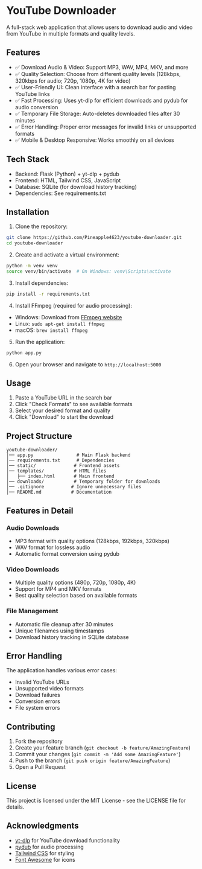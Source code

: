 # YouTube Downloader

A full-stack web application that allows users to download audio and video from YouTube in multiple formats and quality levels.

## Features

- ✅ Download Audio & Video: Support MP3, WAV, MP4, MKV, and more
- ✅ Quality Selection: Choose from different quality levels (128kbps, 320kbps for audio; 720p, 1080p, 4K for video)
- ✅ User-Friendly UI: Clean interface with a search bar for pasting YouTube links
- ✅ Fast Processing: Uses yt-dlp for efficient downloads and pydub for audio conversion
- ✅ Temporary File Storage: Auto-deletes downloaded files after 30 minutes
- ✅ Error Handling: Proper error messages for invalid links or unsupported formats
- ✅ Mobile & Desktop Responsive: Works smoothly on all devices

## Tech Stack

- Backend: Flask (Python) + yt-dlp + pydub
- Frontend: HTML, Tailwind CSS, JavaScript
- Database: SQLite (for download history tracking)
- Dependencies: See requirements.txt

## Installation

1. Clone the repository:
```bash
git clone https://github.com/Pineapple4623/youtube-downloader.git
cd youtube-downloader
```

2. Create and activate a virtual environment:
```bash
python -m venv venv
source venv/bin/activate  # On Windows: venv\Scripts\activate
```

3. Install dependencies:
```bash
pip install -r requirements.txt
```

4. Install FFmpeg (required for audio processing):
- Windows: Download from [FFmpeg website](https://ffmpeg.org/download.html)
- Linux: `sudo apt-get install ffmpeg`
- macOS: `brew install ffmpeg`

5. Run the application:
```bash
python app.py
```

6. Open your browser and navigate to `http://localhost:5000`

## Usage

1. Paste a YouTube URL in the search bar
2. Click "Check Formats" to see available formats
3. Select your desired format and quality
4. Click "Download" to start the download

## Project Structure

```
youtube-downloader/
│── app.py                # Main Flask backend
│── requirements.txt      # Dependencies
│── static/              # Frontend assets
│── templates/           # HTML files
│   ├── index.html       # Main frontend
│── downloads/           # Temporary folder for downloads
│── .gitignore          # Ignore unnecessary files
│── README.md           # Documentation
```

## Features in Detail

### Audio Downloads
- MP3 format with quality options (128kbps, 192kbps, 320kbps)
- WAV format for lossless audio
- Automatic format conversion using pydub

### Video Downloads
- Multiple quality options (480p, 720p, 1080p, 4K)
- Support for MP4 and MKV formats
- Best quality selection based on available formats

### File Management
- Automatic file cleanup after 30 minutes
- Unique filenames using timestamps
- Download history tracking in SQLite database

## Error Handling

The application handles various error cases:
- Invalid YouTube URLs
- Unsupported video formats
- Download failures
- Conversion errors
- File system errors

## Contributing

1. Fork the repository
2. Create your feature branch (`git checkout -b feature/AmazingFeature`)
3. Commit your changes (`git commit -m 'Add some AmazingFeature'`)
4. Push to the branch (`git push origin feature/AmazingFeature`)
5. Open a Pull Request

## License

This project is licensed under the MIT License - see the LICENSE file for details.

## Acknowledgments

- [yt-dlp](https://github.com/yt-dlp/yt-dlp) for YouTube download functionality
- [pydub](https://github.com/jiaaro/pydub) for audio processing
- [Tailwind CSS](https://tailwindcss.com/) for styling
- [Font Awesome](https://fontawesome.com/) for icons
